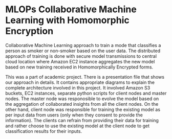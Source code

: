 # MLOPs Collaborative Machine Learning with Homomorphic Encryption
Collaborative Machine Learning approach to train a mode that classifies a person as smoker or non-smoker based on the user data. The distributed approach of training is done with secure model transmissions to central cloud location where Amazon EC2 instance aggregates the new model based on new training received in Homomorphically Encrypted forms.

This was a part of academic project. There is a presentation file that shows our approach in details. It contains appropriate diagrams to explain the complete architecture involved in this project. It involved Amazon S3 buckets, EC2 instances, separate python scripts for client nodes and master nodes. The master node was responosible to evolve the model based on the aggregation of collaborated insights from all the client nodes. On the other hand, client node was responsible for training the existing model as per input data from users (only when they consent to provide the information). The clients can refrain from providing their data for training and rather choose to use the existing model at the client node to get classification results for their inputs.
